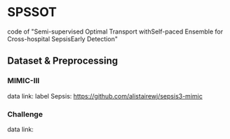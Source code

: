 # SPSSOT
code of "Semi-supervised Optimal Transport withSelf-paced Ensemble for Cross-hospital SepsisEarly Detection"

## Dataset & Preprocessing
### MIMIC-III
data link:
label Sepsis: https://github.com/alistairewj/sepsis3-mimic

### Challenge
data link: 
